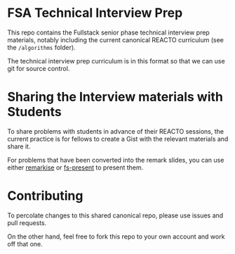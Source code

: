 # FSA Technical Interview Prep

This repo contains the Fullstack senior phase technical interview prep materials, notably including the current canonical REACTO curriculum (see the `/algorithms` folder).

The technical interview prep curriculum is in this format so that we can use git for source control.

# Sharing the Interview materials with Students

To share problems with students in advance of their REACTO sessions, the current practice is for fellows to create a Gist with the relevant materials and share it.

For problems that have been converted into the remark slides, you can use either [remarkise][remarkise] or [fs-present][fs-present] to present them.

[remarkise]: https://remarkjs.com/remarkise
[fs-present]: https://github.com/FullstackAcademy/fs-present

# Contributing

To percolate changes to this shared canonical repo, please use issues and pull requests.

On the other hand, feel free to fork this repo to your own account and work off that one.
